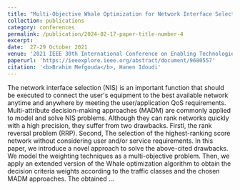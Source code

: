 ```yaml
---
title: "Multi-Objective Whale Optimization for Network Interface Selection in HWNs"
collection: publications
category: conferences
permalink: /publication/2024-02-17-paper-title-number-4 
excerpt: 
date:  27-29 October 2021
venue: '2021 IEEE 30th International Conference on Enabling Technologies: Infrastructure for Collaborative Enterprises (WETICE), Bayonne, France.'
paperurl: 'https://ieeexplore.ieee.org/abstract/document/9680557'
citation: '<b>Brahim Mefgouda</b>, Hanen Idoudi'
---
```



The network interface selection (NIS) is an important function that should be executed to connect the user's equipment to the best available network anytime and anywhere by meeting the user/application QoS requirements. Multi-attribute decision-making approaches (MADM) are commonly applied to model and solve NIS problems. Although they can rank networks quickly with a high precision, they suffer from two drawbacks. Firstl, the rank reversal problem (RRP). Second, The selection of the highest-ranking score network without considering user and/or service requirements. In this paper, we introduce a novel approach to solve the above-cited drawbacks. We model the weighting techniques as a multi-objective problem. Then, we apply an extended version of the Whale optimization algorithm to obtain the decision criteria weights according to the traffic classes and the chosen MADM approaches. The obtained …
